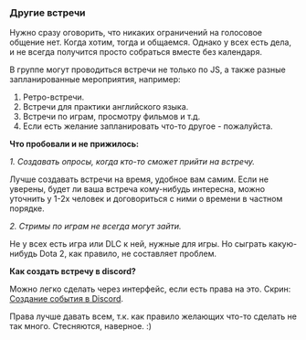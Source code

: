 ### Другие встречи

Нужно сразу оговорить, что никаких ограничений на голосовое общение нет.
Когда хотим, тогда и общаемся. Однако у всех есть дела,
и не всегда получится просто собраться вместе без календаря.

В группе могут проводиться встречи не только по JS,
а также разные запланированные мероприятия, например:

1. Ретро-встречи.
2. Встречи для практики английского языка.
3. Встречи по играм, просмотру фильмов и т.д.
4. Если есть желание запланировать что-то другое - пожалуйста.

**Что пробовали и не прижилось:**

*1. Создавать опросы, когда кто-то сможет прийти на встречу.*

Лучше создавать встречи на время, удобное вам самим. 
Если не уверены, будет ли ваша встреча кому-нибудь интересна,
можно уточнить у 1-2х человек и договориться с ними о времени в частном порядке.

*2. Стримы по играм не всегда могут зайти.*

Не у всех есть игра или DLC к ней, нужные для игры.
Но сыграть какую-нибудь Dota 2, как правило, не составляет проблем.

**Как создать встречу в discord?**

Можно легко сделать через интерфейс, если есть права на это. Скрин:
[Создание события в Discord](https://disk.yandex.ru/i/Y-txT709kDitjA).

Права лучше давать всем, т.к. как правило желающих что-то сделать не так много.
Стесняются, наверное. :)
